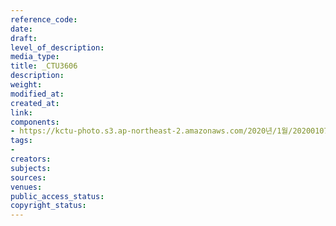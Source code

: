 ```yaml
---
reference_code: 
date: 
draft: 
level_of_description: 
media_type: 
title: _CTU3606
description: 
weight: 
modified_at: 
created_at: 
link: 
components:
- https://kctu-photo.s3.ap-northeast-2.amazonaws.com/2020년/1월/20200107_쌍용차지부+마지막+해고자+46명+사회적+합의에+따른+출근+투쟁/_CTU3606.jpg
tags:
- 
creators: 
subjects: 
sources: 
venues: 
public_access_status: 
copyright_status: 
---
```

